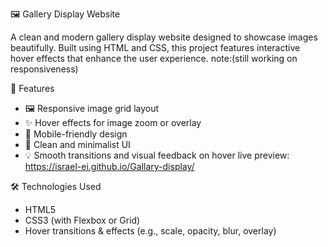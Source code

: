  🖼️ Gallery Display Website

A clean and modern gallery display website designed to showcase images beautifully. Built using HTML and CSS, this project features interactive hover effects that enhance the user experience.
note:(still working on responsiveness)


📸 Features

- 🖼️ Responsive image grid layout
- ✨ Hover effects for image zoom or overlay
- 📱 Mobile-friendly design
- 🎨 Clean and minimalist UI
- 💡 Smooth transitions and visual feedback on hover
live preview: https://israel-ei.github.io/Gallary-display/


 🛠️ Technologies Used

- HTML5
- CSS3 (with Flexbox or Grid)
- Hover transitions & effects (e.g., scale, opacity, blur, overlay)





